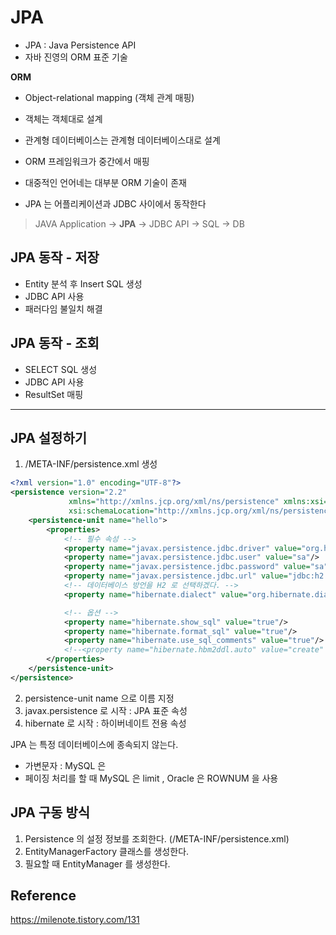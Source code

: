 # JPA

- JPA : Java Persistence API
- 자바 진영의 ORM 표준 기술

**ORM**
- Object-relational mapping (객체 관계 매핑)
- 객체는 객체대로 설계
- 관계형 데이터베이스는 관계형 데이터베이스대로 설계
- ORM 프레임워크가 중간에서 매핑
- 대중적인 언어네는 대부분 ORM 기술이 존재

- JPA 는 어플리케이션과 JDBC 사이에서 동작한다

> JAVA Application -> **JPA** -> JDBC API -> SQL -> DB

## JPA 동작 - 저장

- Entity 분석 후 Insert SQL 생성
- JDBC API 사용
- 패러다임 불일치 해결

## JPA 동작 - 조회

- SELECT SQL 생성
- JDBC API 사용
- ResultSet 매핑



--------------------------------------------------------------------------

## JPA 설정하기

1. /META-INF/persistence.xml 생성

```xml
<?xml version="1.0" encoding="UTF-8"?>
<persistence version="2.2"
             xmlns="http://xmlns.jcp.org/xml/ns/persistence" xmlns:xsi="http://www.w3.org/2001/XMLSchema-instance"
             xsi:schemaLocation="http://xmlns.jcp.org/xml/ns/persistence http://xmlns.jcp.org/xml/ns/persistence/persistence_2_2.xsd">
    <persistence-unit name="hello">
        <properties>
            <!-- 필수 속성 -->
            <property name="javax.persistence.jdbc.driver" value="org.h2.Driver"/>
            <property name="javax.persistence.jdbc.user" value="sa"/>
            <property name="javax.persistence.jdbc.password" value="sa"/>
            <property name="javax.persistence.jdbc.url" value="jdbc:h2:tcp://localhost/~/test"/>
            <!-- 데이터베이스 방언을 H2 로 선택하겠다. -->
            <property name="hibernate.dialect" value="org.hibernate.dialect.H2Dialect"/>

            <!-- 옵션 -->
            <property name="hibernate.show_sql" value="true"/>
            <property name="hibernate.format_sql" value="true"/>
            <property name="hibernate.use_sql_comments" value="true"/>
            <!--<property name="hibernate.hbm2ddl.auto" value="create" />-->
        </properties>
    </persistence-unit>
</persistence>
```

2. persistence-unit name 으로 이름 지정
3. javax.persistence 로 시작 : JPA 표준 속성
4. hibernate 로 시작 : 하이버네이트 전용 속성


JPA 는 특정 데이터베이스에 종속되지 않는다.
- 가변문자 : MySQL 은
- 페이징 처리를 할 때 MySQL 은 limit , Oracle 은 ROWNUM 을 사용

## JPA 구동 방식

1. Persistence 의 설정 정보를 조회한다. (/META-INF/persistence.xml)
2. EntityManagerFactory 클래스를 생성한다.
3. 필요할 때 EntityManager 를 생성한다.

## Reference



https://milenote.tistory.com/131